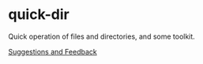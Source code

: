 # quick-dir
Quick operation of files and directories, and some toolkit.


[Suggestions and Feedback](https://github.com/caoyongfeng0214/quick-dir/issues)
